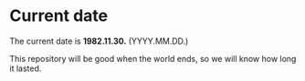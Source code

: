 # Current date

The current date is **1982.11.30.** (YYYY.MM.DD.)

This repository will be good when the world ends, so we will know how long it lasted.